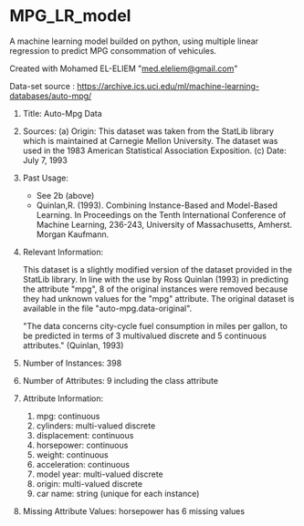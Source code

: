# MPG_LR_model
A machine learning model builded on python, using multiple linear regression to predict MPG consommation of vehicules.


Created with Mohamed EL-ELIEM "med.eleliem@gmail.com"




Data-set source : https://archive.ics.uci.edu/ml/machine-learning-databases/auto-mpg/

1. Title: Auto-Mpg Data

2. Sources:
   (a) Origin:  This dataset was taken from the StatLib library which is
                maintained at Carnegie Mellon University. The dataset was 
                used in the 1983 American Statistical Association Exposition.
   (c) Date: July 7, 1993

3. Past Usage:
    -  See 2b (above)
    -  Quinlan,R. (1993). Combining Instance-Based and Model-Based Learning.
       In Proceedings on the Tenth International Conference of Machine 
       Learning, 236-243, University of Massachusetts, Amherst. Morgan
       Kaufmann.

4. Relevant Information:

   This dataset is a slightly modified version of the dataset provided in
   the StatLib library.  In line with the use by Ross Quinlan (1993) in
   predicting the attribute "mpg", 8 of the original instances were removed 
   because they had unknown values for the "mpg" attribute.  The original 
   dataset is available in the file "auto-mpg.data-original".

   "The data concerns city-cycle fuel consumption in miles per gallon,
    to be predicted in terms of 3 multivalued discrete and 5 continuous
    attributes." (Quinlan, 1993)

5. Number of Instances: 398

6. Number of Attributes: 9 including the class attribute

7. Attribute Information:

    1. mpg:           continuous
    2. cylinders:     multi-valued discrete
    3. displacement:  continuous
    4. horsepower:    continuous
    5. weight:        continuous
    6. acceleration:  continuous
    7. model year:    multi-valued discrete
    8. origin:        multi-valued discrete
    9. car name:      string (unique for each instance)

8. Missing Attribute Values:  horsepower has 6 missing values
